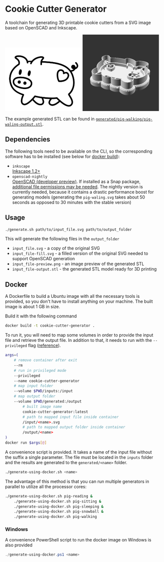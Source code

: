 # Cookie Cutter Generator

A toolchain for generating 3D printable cookie cutters from a SVG image based on OpenSCAD and Inkscape.

<img src="./generated/pig-walking/pig-walking.svg" alt="source-vector-image" width="250"/>
<img src="./generated/pig-walking/pig-walking-preview.png" alt="3D-model-preview" width="250"/>

The example generated STL can be found in [`generated/pig-walking/pig-waling-output.stl`](./generated/pig-walking/pig-walking-output.stl).

## Dependencies
The following tools need to be available on the CLI, so the corresponding software has to be installed (see below for [docker build](#docker)):
* `inkscape`  
    [Inkscape 1.2+](https://inkscape.org/about/)
* `openscad-nightly`  
    [OpenSCAD (developer preview)](https://openscad.org/downloads.html#snapshots). If installed as a Snap package, [additional file permissions may be needed](https://askubuntu.com/a/1109285/1593582).
    The nightly version is currently needed, because it contains a drastic performance boost for generating models (generating the `pig-waling.svg` takes about 50 seconds as opposed to 30 minutes with the stable version)


## Usage
```bash
./generate.sh path/to/input_file.svg path/to/output_folder
```
This will generate the following files in the `output_folder`
* `input_file.svg` - a copy of the original SVG
* `input_file-fill.svg` - a filled version of the original SVG needed to support OpenSCAD generation
* `input_file-preview.png` - an image preview of the generated STL
* `input_file-output.stl` - the generated STL model ready for 3D printing

## Docker
A Dockerfile to build a Ubuntu image with all the necessary tools is provided, so you don't have to install anything on your machine. The built image is about 1 GB in size.

Build it with the following command
```bash
docker build -t cookie-cutter-generator .
```

To run it, you will need to map some volumes in order to provide the input file and retrieve the output file. In addition to that, it needs to run with the `--privileged` flag ([reference](https://github.com/s3fs-fuse/s3fs-fuse/issues/647#issuecomment-637458150)).

```bash
args=(
    # remove container after exit
    --rm
    # run in privileged mode
    --privileged
    --name cookie-cutter-generator
    # map input folder
    --volume $PWD/inputs:/input
    # map output folder
    --volume $PWD/generated:/output
        # built image name
        cookie-cutter-generator:latest
        # path to mapped input file inside container
        /input/<name>.svg
        # path to mapped output folder inside container
        /output/<name>
)
docker run $args[@]
```

A convenience script is provided. It takes a name of the input file without the suffix a single parameter. The file must be located in the `inputs` folder and the results are generated to the `generated/<name>` folder.
```bash
./generate-using-docker.sh <name>
```
The advantage of this method is that you can run multiple generators in parallel to utilize all the processor cores:
```bash
./generate-using-docker.sh pig-reading &
    ./generate-using-docker.sh pig-sitting &
    ./generate-using-docker.sh pig-sleeping &
    ./generate-using-docker.sh pig-snowball &
    ./generate-using-docker.sh pig-walking
```

### Windows

A convenience PowerShell script to run the docker image on Windows is also provided

```powershell
./generate-using-docker.ps1 <name>
```